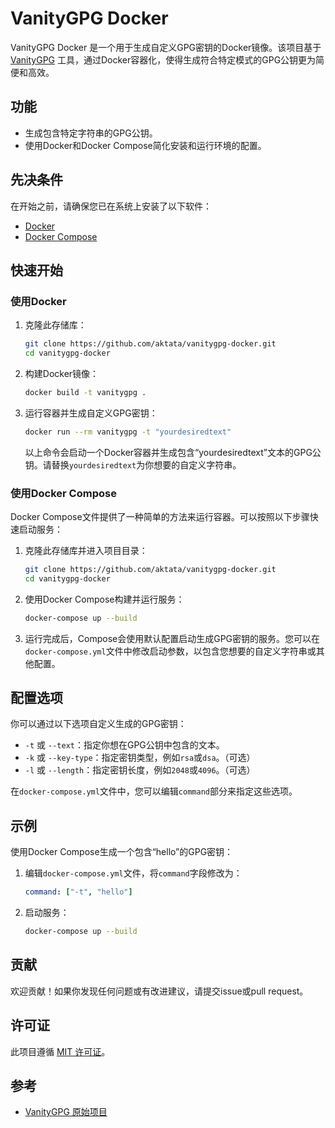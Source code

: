 # VanityGPG Docker

VanityGPG Docker 是一个用于生成自定义GPG密钥的Docker镜像。该项目基于 [VanityGPG](https://github.com/aktata/vanitygpg) 工具，通过Docker容器化，使得生成符合特定模式的GPG公钥更为简便和高效。

## 功能

- 生成包含特定字符串的GPG公钥。
- 使用Docker和Docker Compose简化安装和运行环境的配置。

## 先决条件

在开始之前，请确保您已在系统上安装了以下软件：

- [Docker](https://www.docker.com/get-started)
- [Docker Compose](https://docs.docker.com/compose/install/)

## 快速开始

### 使用Docker

1. 克隆此存储库：

    ```bash
    git clone https://github.com/aktata/vanitygpg-docker.git
    cd vanitygpg-docker
    ```

2. 构建Docker镜像：

    ```bash
    docker build -t vanitygpg .
    ```

3. 运行容器并生成自定义GPG密钥：

    ```bash
    docker run --rm vanitygpg -t "yourdesiredtext"
    ```

    以上命令会启动一个Docker容器并生成包含“yourdesiredtext”文本的GPG公钥。请替换`yourdesiredtext`为你想要的自定义字符串。

### 使用Docker Compose

Docker Compose文件提供了一种简单的方法来运行容器。可以按照以下步骤快速启动服务：

1. 克隆此存储库并进入项目目录：

    ```bash
    git clone https://github.com/aktata/vanitygpg-docker.git
    cd vanitygpg-docker
    ```

2. 使用Docker Compose构建并运行服务：

    ```bash
    docker-compose up --build
    ```

3. 运行完成后，Compose会使用默认配置启动生成GPG密钥的服务。您可以在`docker-compose.yml`文件中修改启动参数，以包含您想要的自定义字符串或其他配置。

## 配置选项

你可以通过以下选项自定义生成的GPG密钥：

- `-t` 或 `--text`：指定你想在GPG公钥中包含的文本。
- `-k` 或 `--key-type`：指定密钥类型，例如`rsa`或`dsa`。（可选）
- `-l` 或 `--length`：指定密钥长度，例如`2048`或`4096`。（可选）

在`docker-compose.yml`文件中，您可以编辑`command`部分来指定这些选项。

## 示例

使用Docker Compose生成一个包含“hello”的GPG密钥：

1. 编辑`docker-compose.yml`文件，将`command`字段修改为：

    ```yaml
    command: ["-t", "hello"]
    ```

2. 启动服务：

    ```bash
    docker-compose up --build
    ```

## 贡献

欢迎贡献！如果你发现任何问题或有改进建议，请提交issue或pull request。

## 许可证

此项目遵循 [MIT 许可证](LICENSE)。

## 参考

- [VanityGPG 原始项目](https://github.com/RedL0tus/VanityGPG)
